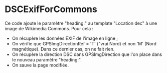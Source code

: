 # DSCExifForCommons

Ce code ajoute le paramètre "heading:" au template "Location dec" à une image de Wikimedia Commons. Pour cela :
- On récupère les données EXIF de l'image en ligne ;
- On vérifie que GPSImgDirectionRef = 'T' ("vrai Nord) et non 'M' (Nord magnétique). Dans ce dernier cas, on ne fait rien.
- On récupère la direction DSC dans GPSImgDirection que l'on place dans le nouveau paramètre "heading:".
- On sauve la page modifiée.
